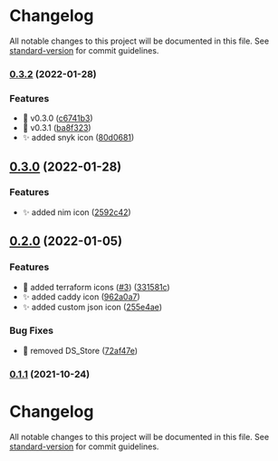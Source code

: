 # Changelog

All notable changes to this project will be documented in this file. See [standard-version](https://github.com/conventional-changelog/standard-version) for commit guidelines.

### [0.3.2](https://github.com/mozart409/mozart409-icons/compare/v0.3.0...v0.3.2) (2022-01-28)


### Features

* :bookmark: v0.3.0 ([c6741b3](https://github.com/mozart409/mozart409-icons/commit/c6741b328144d84e77d3e576daa6f3e5044085e5))
* :bookmark: v0.3.1 ([ba8f323](https://github.com/mozart409/mozart409-icons/commit/ba8f323b20aedef079f9203f36808f7e9e1e1e8c))
* :sparkles: added snyk icon ([80d0681](https://github.com/mozart409/mozart409-icons/commit/80d0681648e186bf8c66f34e698c6139afca6b62))

## [0.3.0](https://github.com/mozart409/mozart409-icons/compare/v0.2.0...v0.3.0) (2022-01-28)


### Features

* :sparkles: added nim icon ([2592c42](https://github.com/mozart409/mozart409-icons/commit/2592c425b1b2e01d132296aec1d9a823de1de913))

## [0.2.0](https://github.com/mozart409/mozart409-icons/compare/v0.1.1...v0.2.0) (2022-01-05)


### Features

* :lipstick: added terraform icons ([#3](https://github.com/mozart409/mozart409-icons/issues/3)) ([331581c](https://github.com/mozart409/mozart409-icons/commit/331581cbdcb531cbd952cd7015f5d1e979d1c73f))
* :sparkles: added caddy icon ([962a0a7](https://github.com/mozart409/mozart409-icons/commit/962a0a7205ab1ed71ed32acadff6fdba25ae5635))
* :sparkles: added custom json icon ([255e4ae](https://github.com/mozart409/mozart409-icons/commit/255e4ae4a83022967e592d192a8b7988c1bae03d))


### Bug Fixes

* :see_no_evil: removed DS_Store ([72af47e](https://github.com/mozart409/mozart409-icons/commit/72af47e5de0f04858ede595a06bcc3d389900c36))

### [0.1.1](https://github.com/mozart409/mozart409-icons/compare/v0.0.6...v0.1.1) (2021-10-24)

# Changelog

All notable changes to this project will be documented in this file. See [standard-version](https://github.com/conventional-changelog/standard-version) for commit guidelines.
